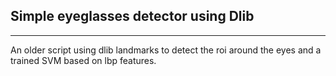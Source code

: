 ## Simple eyeglasses detector using Dlib
---

An older script using dlib landmarks to detect the roi around the eyes and a trained SVM based on lbp features.
